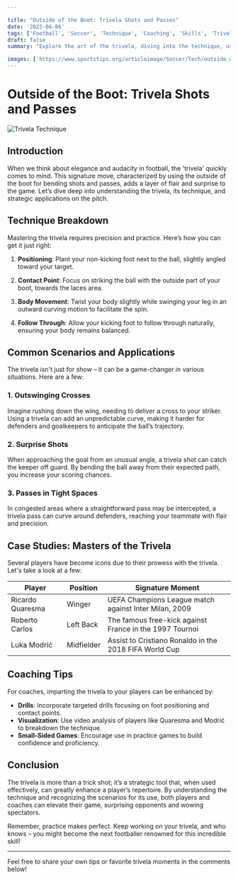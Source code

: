 ```yaml
---

title: "Outside of the Boot: Trivela Shots and Passes"
date: '2022-04-06'
tags: ['Football', 'Soccer', 'Technique', 'Coaching', 'Skills', 'Trivela', 'Shooting', 'Passing', 'Advanced Play']
draft: false
summary: "Explore the art of the trivela, diving into the technique, use cases, and notable players who excel at utilizing the outside of the boot to create jaw-dropping shots and passes."

images: ['https://www.sportstips.org/articleimage/Soccer/Tech/outside_of_the_boot_trivela_shots_and_passes_1_20240714_161123.webp', 'https://www.sportstips.org/articleimage/Soccer/Tech/outside_of_the_boot_trivela_shots_and_passes.webp']
---
```


# Outside of the Boot: Trivela Shots and Passes

![Trivela Technique](https://www.sportstips.org/articleimage/Soccer/Tech/outside_of_the_boot_trivela_shots_and_passes_1_20240714_161123.webp)

## Introduction

When we think about elegance and audacity in football, the 'trivela' quickly comes to mind. This signature move, characterized by using the outside of the boot for bending shots and passes, adds a layer of flair and surprise to the game. Let’s dive deep into understanding the trivela, its technique, and strategic applications on the pitch.

## Technique Breakdown

Mastering the trivela requires precision and practice. Here’s how you can get it just right:

1. **Positioning**: Plant your non-kicking foot next to the ball, slightly angled toward your target.
   
2. **Contact Point**: Focus on striking the ball with the outside part of your boot, towards the laces area.
   
3. **Body Movement**: Twist your body slightly while swinging your leg in an outward curving motion to facilitate the spin.

4. **Follow Through**: Allow your kicking foot to follow through naturally, ensuring your body remains balanced.

## Common Scenarios and Applications

The trivela isn't just for show – it can be a game-changer in various situations. Here are a few:

### 1. **Outswinging Crosses**

Imagine rushing down the wing, needing to deliver a cross to your striker. Using a trivela can add an unpredictable curve, making it harder for defenders and goalkeepers to anticipate the ball’s trajectory.

### 2. **Surprise Shots**

When approaching the goal from an unusual angle, a trivela shot can catch the keeper off guard. By bending the ball away from their expected path, you increase your scoring chances.

### 3. **Passes in Tight Spaces**

In congested areas where a straightforward pass may be intercepted, a trivela pass can curve around defenders, reaching your teammate with flair and precision.

## Case Studies: Masters of the Trivela

Several players have become icons due to their prowess with the trivela. Let's take a look at a few:

| Player            | Position           | Signature Moment                                             |
|-------------------|--------------------|--------------------------------------------------------------|
| Ricardo Quaresma  | Winger             | UEFA Champions League match against Inter Milan, 2009        |
| Roberto Carlos    | Left Back          | The famous free-kick against France in the 1997 Tournoi      |
| Luka Modrić       | Midfielder         | Assist to Cristiano Ronaldo in the 2018 FIFA World Cup       |

## Coaching Tips

For coaches, imparting the trivela to your players can be enhanced by:

- **Drills**: Incorporate targeted drills focusing on foot positioning and contact points.
- **Visualization**: Use video analysis of players like Quaresma and Modrić to breakdown the technique.
- **Small-Sided Games**: Encourage use in practice games to build confidence and proficiency.

## Conclusion

The trivela is more than a trick shot; it’s a strategic tool that, when used effectively, can greatly enhance a player’s repertoire. By understanding the technique and recognizing the scenarios for its use, both players and coaches can elevate their game, surprising opponents and wowing spectators.

Remember, practice makes perfect. Keep working on your trivela, and who knows – you might become the next footballer renowned for this incredible skill!

---

Feel free to share your own tips or favorite trivela moments in the comments below!
```